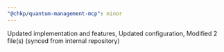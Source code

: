 ```yaml
---
"@chkp/quantum-management-mcp": minor
---
```


Updated implementation and features, Updated configuration, Modified 2 file(s) (synced from internal repository)
